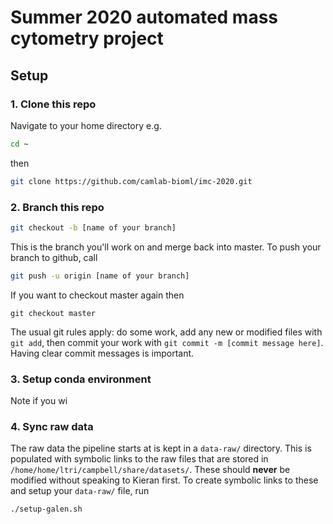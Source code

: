 
# Summer 2020 automated mass cytometry project

## Setup

### 1. Clone this repo

Navigate to your home directory e.g.

```bash
cd ~
```

then

```bash
git clone https://github.com/camlab-bioml/imc-2020.git
```

### 2. Branch this repo

```bash
git checkout -b [name of your branch]
```

This is the branch you'll work on and merge back into master. To push your branch to github, call

```bash
git push -u origin [name of your branch]
```

If you want to checkout master again then 

```git checkout master```

The usual git rules apply: do some work, add any new or modified files with `git add`, then commit your work with `git commit -m [commit message here]`. Having clear commit messages is important.

### 3. Setup conda environment

Note if you wi

### 4. Sync raw data

The raw data the pipeline starts at is kept in a `data-raw/` directory. This is populated with symbolic links to the raw files that are stored in `/home/home/ltri/campbell/share/datasets/`. These should **never** be modified without speaking to Kieran first. To create symbolic links to these and setup your `data-raw/` file, run

```sh
./setup-galen.sh
```



